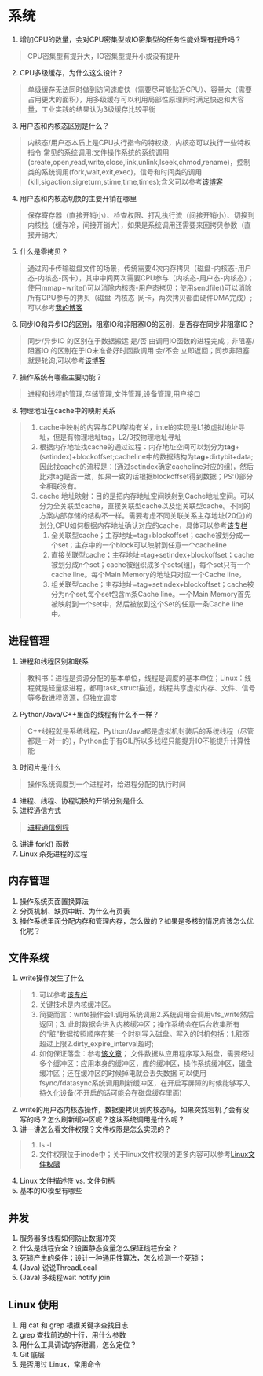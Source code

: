 <!--
 * @Author: tylerytr
 * @Date: 2023-07-31 11:41:03
 * @LastEditors: tylerytr
 * @LastEditTime: 2023-08-10 15:28:59
 * @FilePath: /Interview_experience/C++基架后端/系统部分答案.md
 * Email:601576661@qq.com
 * Copyright (c) 2023 by tyleryin, All Rights Reserved. 
-->
# 系统

1. 增加CPU的数量，会对CPU密集型或IO密集型的任务性能处理有提升吗？
> CPU密集型有提升大，IO密集型提升小或没有提升
2. CPU多级缓存，为什么这么设计？
> 单级缓存无法同时做到访问速度快（需要尽可能贴近CPU）、容量大（需要占用更大的面积），用多级缓存可以利用局部性原理同时满足快速和大容量，工业实践的结果认为3级缓存比较平衡
3. 用户态和内核态区别是什么？
> 内核态/用户态本质上是CPU执行指令的特权级，内核态可以执行一些特权指令
> 常见的系统调用:文件操作系统的系统调用(create,open,read,write,close,link,unlink,lseek,chmod,rename)，控制类的系统调用(fork,wait,exit,exec)，信号和时间类的调用(kill,sigaction,sigreturn,stime,time,times);含义可以参考[该博客](https://blog.csdn.net/leapembedded/article/details/8720688)
4. 用户态和内核态切换的主要开销在哪里
> 保存寄存器（直接开销小）、检查权限、打乱执行流（间接开销小）、切换到内核栈（缓存冷，间接开销大），如果是系统调用还需要来回拷贝参数（直接开销大）
5. 什么是零拷贝？
> 通过网卡传输磁盘文件的场景，传统需要4次内存拷贝（磁盘-内核态-用户态-内核态-网卡），其中中间两次需要CPU参与（内核态-用户态-内核态）；使用mmap+write()可以消除内核态-用户态拷贝；使用sendfile()可以消除所有CPU参与的拷贝（磁盘-内核态-网卡，两次拷贝都由硬件DMA完成）;可以参考[我的博客](https://tyler-ytr.github.io/2022/04/16/RDMA-learning/#DMA%E6%8A%80%E6%9C%AF%E4%B8%8E%E9%9B%B6%E6%8B%B7%E8%B4%9D)
6. 同步IO和异步IO的区别，阻塞IO和非阻塞IO的区别，是否存在同步非阻塞IO？
> 同步/异步IO 的区别在于数据搬运 是/否 由调用IO函数的进程完成；非阻塞/阻塞IO 的区别在于IO未准备好时函数调用 会/不会 立即返回；同步非阻塞就是轮询;可以参考[该博客](https://www.cnblogs.com/loveer/p/11479249.html)
7. 操作系统有哪些主要功能？
> 进程和线程的管理,存储管理,文件管理,设备管理,用户接口
8. 物理地址在cache中的映射关系
>   1. cache中映射的内容与CPU架构有关，intel的实现是L1按虚拟地址寻址，但是有物理地址tag，L2/3按物理地址寻址
>   2. 根据内存地址找cache的通过过程：内存地址空间可以划分为**tag**+(setindex)+blockoffset;cacheline中的数据结构为**tag**+dirtybit+data;因此找cache的流程是：(通过setindex确定cacheline对应的组)，然后比对tag是否一致，如果一致的话根据blockoffset得到数据；PS:()部分全相联没有。
>   3. cache 地址映射：目的是把内存地址空间映射到Cache地址空间。可以分为全关联型cache，直接关联型cache以及组关联型cache。不同的方案内部存储的结构不一样。需要考虑不同关联关系主存地址(20位)的划分,CPU如何根据内存地址确认对应的cache，具体可以参考[该专栏](https://zhuanlan.zhihu.com/p/431243686)
>      1. 全关联型cache；主存地址=tag+blockoffset；cache被划分成一个set；主存中的一个block可以映射到任意一个cacheline
>      2. 直接关联型cache；主存地址=tag+setindex+blockoffset；cache被划分成n个set；cache被组织成多个sets(组)，每个set只有一个cache line。每个Main Memory的地址只对应一个Cache line。
>      3. 组关联型cache；主存地址=tag+setindex+blockoffset；cache被分为n个set,每个set包含m条Cache line。一个Main Memory首先被映射到一个set中，然后被放到这个Set的任意一条Cache line中。


## 进程管理

1. 进程和线程区别和联系
> 教科书：进程是资源分配的基本单位，线程是调度的基本单位；Linux：线程就是轻量级进程，都用task_struct描述，线程共享虚拟内存、文件、信号等多数进程资源，但独立调度
2. Python/Java/C++里面的线程有什么不一样？
> C++线程就是系统线程，Python/Java都是虚拟机封装后的系统线程（尽管都是一对一的），Python由于有GIL所以多线程只能提升IO不能提升计算性能
3. 时间片是什么
> 操作系统调度到一个进程时，给进程分配的执行时间
4. 进程、线程、协程切换的开销分别是什么
5. 进程通信方式
> [进程通信例程](https://blog.csdn.net/qq_38048756/article/details/109394362)
6. 讲讲 fork() 函数
7. Linux 杀死进程的过程

## 内存管理

1. 操作系统页面置换算法
2. 分页机制、缺页中断、为什么有页表
3. 操作系统里面分配内存和管理内存，怎么做的？如果是多核的情况应该怎么优化呢？

## 文件系统

1. write操作发生了什么
>  1. 可以参考[该专栏](https://zhuanlan.zhihu.com/p/142441899)
>  2. 关键技术是内核缓冲区。
>  3. 简要而言：write操作会1.调用系统调用2.系统调用会调用vfs_write然后返回；3. 此时数据会进入内核缓冲区；操作系统会在后台收集所有的“脏”数据按照顺序在某一个时刻写入磁盘。写入的时机包括：1.脏页超过上限2.dirty_expire_interval超时;
>  4. 如何保证落盘：参考[该文章](https://www.markjour.com/article/20221110-linux-sync.html)；
   文件数据从应用程序写入磁盘，需要经过多个缓冲区：应用本身的缓冲区，库的缓冲区，操作系统缓冲区，磁盘缓冲区；还在缓冲区的时候掉电就会丢失数据
   可以使用fsync/fdatasync系统调用刷新缓冲区，在开启写屏障的时候能够写入持久化设备(不开启的话可能会在磁盘缓存里面)
2.  write的用户态内核态操作，数据要拷贝到内核态吗，如果突然宕机了会有没写的吗？怎么刷新缓冲区呢？这块系统调用是什么呢？
3.  讲一讲怎么看文件权限？文件权限是怎么实现的？
> 1. ls -l
> 2. 文件权限位于inode中；关于linux文件权限的更多内容可以参考[Linux文件权限](https://tyler-ytr.github.io/2023/04/25/linux%E6%96%87%E4%BB%B6%E7%B3%BB%E7%BB%9F/#%E8%A1%A5%E5%85%85%EF%BC%9ALinux%E6%96%87%E4%BB%B6%E6%9D%83%E9%99%90)
4. Linux 文件描述符 vs. 文件句柄
5. 基本的IO模型有哪些

## 并发
1. 服务器多线程如何防止数据冲突
2. 什么是线程安全？设置静态变量怎么保证线程安全？
3. 死锁产生的条件；设计一种通用性算法，怎么检测一个死锁；
4. (Java) 说说ThreadLocal
5. (Java) 多线程wait notify join

## Linux 使用

1. 用 cat 和 grep 根据关键字查找日志
2. grep 查找前边的十行，用什么参数
3. 用什么工具调试内存泄漏，怎么定位？
4. Git 底层
5. 是否用过 Linux，常用命令
